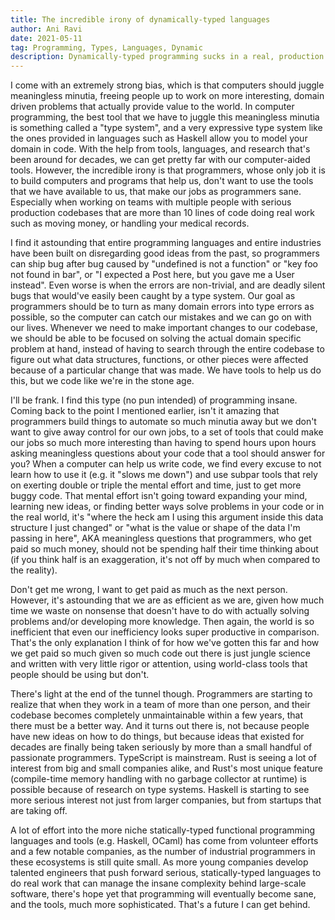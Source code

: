 ```yaml
---
title: The incredible irony of dynamically-typed languages
author: Ani Ravi
date: 2021-05-11
tag: Programming, Types, Languages, Dynamic
description: Dynamically-typed programming sucks in a real, production codebase. Or anything with more than 10 lines of code.
---
```


I come with an extremely strong bias, which is that computers should juggle meaningless minutia, freeing people up to work on more interesting, domain driven problems that actually provide value to the world. In computer programming, the best tool that we have to juggle this meaningless minutia is something called a "type system", and a very expressive type system like the ones provided in languages such as Haskell allow you to model your domain in code. With the help from tools, languages, and research that's been around for decades, we can get pretty far with our computer-aided tools. However, the incredible irony is that programmers, whose only job it is to build computers and programs that help us, don't want to use the tools that we have available to us, that make our jobs as programmers sane. Especially when working on teams with multiple people with serious production codebases that are more than 10 lines of code doing real work such as moving money, or handling your medical records.

I find it astounding that entire programming languages and entire industries have been built on disregarding good ideas from the past, so programmers can ship bug after bug caused by "undefined is not a function" or "key foo not found in bar", or "I expected a Post here, but you gave me a User instead". Even worse is when the errors are non-trivial, and are deadly silent bugs that would've easily been caught by a type system. Our goal as programmers should be to turn as many domain errors into type errors as possible, so the computer can catch our mistakes and we can go on with our lives. Whenever we need to make important changes to our codebase, we should be able to be focused on solving the actual domain specific problem at hand, instead of having to search through the entire codebase to figure out what data structures, functions, or other pieces were affected because of a particular change that was made. We have tools to help us do this, but we code like we're in the stone age.

I'll be frank. I find this type (no pun intended) of programming insane. Coming back to the point I mentioned earlier, isn't it amazing that programmers build things to automate so much minutia away but we don't want to give away control for our own jobs, to a set of tools that could make our jobs so much more interesting than having to spend hours upon hours asking meaningless questions about your code that a tool should answer for you? When a computer can help us write code, we find every excuse to not learn how to use it (e.g. it "slows me down") and use subpar tools that rely on exerting double or triple the mental effort and time, just to get more buggy code. That mental effort isn't going toward expanding your mind, learning new ideas, or finding better ways solve problems in your code or in the real world, it's "where the heck am I using this argument inside this data structure I just changed" or "what is the value or shape of the data I'm passing in here", AKA meaningless questions that programmers, who get paid so much money, should not be spending half their time thinking about (if you think half is an exaggeration, it's not off by much when compared to the reality).

Don't get me wrong, I want to get paid as much as the next person. However, it's astounding that we are as efficient as we are, given how much time we waste on nonsense that doesn't have to do with actually solving problems and/or developing more knowledge. Then again, the world is so inefficient that even our inefficiency looks super productive in comparison. That's the only explanation I think of for how we've gotten this far and how we get paid so much given so much code out there is just jungle science and written with very little rigor or attention, using world-class tools that people should be using but don't.

There's light at the end of the tunnel though. Programmers are starting to realize that when they work in a team of more than one person, and their codebase becomes completely unmaintainable within a few years, that there must be a better way. And it turns out there is, not because people have new ideas on how to do things, but because ideas that existed for decades are finally being taken seriously by more than a small handful of passionate programmers. TypeScript is mainstream. Rust is seeing a lot of interest from big and small companies alike, and Rust's most unique feature (compile-time memory handling with no garbage collector at runtime) is possible because of research on type systems. Haskell is starting to see more serious interest not just from larger companies, but from startups that are taking off.

A lot of effort into the more niche statically-typed functional programming languages and tools (e.g. Haskell, OCaml) has come from volunteer efforts and a few notable companies, as the number of industrial programmers in these ecosystems is still quite small. As more young companies develop talented engineers that push forward serious, statically-typed languages to do real work that can manage the insane complexity behind large-scale software, there's hope yet that programming will eventually become sane, and the tools, much more sophisticated. That's a future I can get behind.
